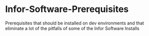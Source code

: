 # Infor-Software-Prerequisites
Prerequisites that should be installed on dev environments and that eliminate a lot of the pitfalls of some of the Infor Software Installs
